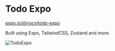# Todo Expo

[expo.io/@rixcy/todo-expo](https://expo.io/@rixcy/todo-expo)

Built using Expo, TailwindCSS, Zustand and more.

![TodoExpo](https://user-images.githubusercontent.com/11819124/120071351-c351ca00-c086-11eb-9e37-ac07bc61d20f.png)
